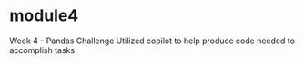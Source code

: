 # module4
Week 4 - Pandas Challenge
Utilized copilot to help produce code needed to accomplish tasks
